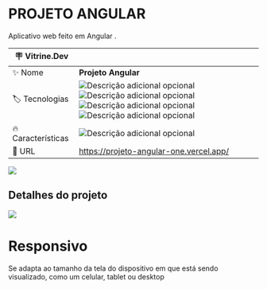 # PROJETO ANGULAR

Aplicativo web feito em Angular .

| :placard: Vitrine.Dev |     |
| -------------  | --- |
| :sparkles: Nome        | **Projeto Angular**
| :label: Tecnologias | ![Descrição adicional opcional](https://img.shields.io/badge/-html5-E34F26?logo=html5&logoColor=white&style=for-the-badge) ![Descrição adicional opcional](https://img.shields.io/badge/-css3-1572B6?logo=css3&logoColor=white&style=for-the-badge) ![Descrição adicional opcional](https://img.shields.io/badge/-angular-fa2c05?logo=angular&logoColor=white&style=for-the-badge) ![Descrição adicional opcional](https://img.shields.io/badge/-typescript-3178C6?logo=typescript&logoColor=white&style=for-the-badge)
| :fire: Características     | ![Descrição adicional opcional](https://img.shields.io/badge/Responsivo-999999)
| :rocket: URL         | https://projeto-angular-one.vercel.app/

<!-- Inserir imagem com a #vitrinedev ao final do link -->
<!-- ![](https://via.placeholder.com/1200x500.png?text=imagem+lindona+do+meu+projeto#vitrinedev) -->

![](https://jefersonwebdev.github.io/link-da-bio/assets/img/link-da-bio-mobile)
## Detalhes do projeto

![](https://jefersonwebdev.github.io/link-da-bio/assets/img/link-da-bio-mockup.png)
# Responsivo
Se adapta ao tamanho da tela do dispositivo em que está sendo visualizado, como um celular, tablet ou desktop
<!-- Textos e imagens que descrevam seu projeto, suas conquistas, seus desafios, próximos passos, etc... -->

